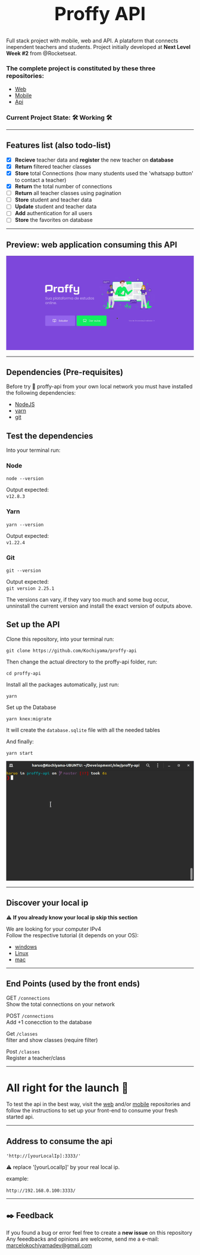 <h1 style="text-align: center; font-size: 50px">
  Proffy API
</h1>

Full stack project with mobile, web and API. A plataform that connects inependent teachers and students.
Project initially developed at **Next Level Week #2** from @Rocketseat.
 
### The complete project is constituted by these three repositories:

- [Web](https://github.com/Kochiyama/proffy-web) 
- [Mobile](https://github.com/Kochiyama/proffy-mobile) 
- [Api](https://github.com/Kochiyama/proffy-api)

### Current Project State: :hammer_and_wrench: Working :hammer_and_wrench: 
---
## Features list (also todo-list)

- [x] **Recieve** teacher data and **register** the new teacher on **database**
- [x] **Return** filtered teacher classes
- [x] **Store** total Connections (how many students used the 'whatsapp button' to contact a teacher)
- [x] **Return** the total number of connections
- [ ] **Return** all teacher classes using pagination
- [ ] **Store** student and teacher data
- [ ] **Update** student and teacher data
- [ ] **Add** authentication for all users
- [ ] **Store** the favorites on database

---
## Preview: web application consuming this API

<img src="readme-assets/preview.gif" />

---

## Dependencies (Pre-requisites)

Before try :microscope: proffy-api from your own local network you must have installed the following dependencies:

- [NodeJS](https://nodejs.org/en/download/)
- [yarn](https://classic.yarnpkg.com/en/docs/install/#debian-stable)
- [git](https://git-scm.com/downloads)

## Test the dependencies
Into your terminal run:  

### Node

```
node --version
```
Output expected:   
`v12.8.3`

### Yarn

```
yarn --version
```
Output expected:  
`v1.22.4`

### Git

```
git --version
```
Output expected:  
`git version 2.25.1`

The versions can vary, if they vary too much and some bug occur, unninstall the current version and install the exact version of outputs above. 

## Set up the API

Clone this repository, into your terminal run: 
```
git clone https://github.com/Kochiyama/proffy-api
```

Then change the actual directory to the proffy-api folder, run: 
```
cd proffy-api
```

Install all the packages automatically, just run: 
```
yarn
```

Set up the Database
```
yarn knex:migrate
```  
It will create the `database.sqlite` file with all the needed tables

And finally: 
```
yarn start
```

<img src="readme-assets/yarn-start.gif" />

---
## Discover your local ip

:warning: **If you already know your local ip skip this section**

We are looking for your computer IPv4  
Follow the respective tutorial (it depends on your OS):

- [windows](https://support.microsoft.com/en-us/help/4026518/windows-10-find-your-ip-address)
- [Linux](https://www.wikihow.com/Find-Your-IP-Address-on-a-Mac)
- [mac](https://opensource.com/article/18/5/how-find-ip-address-linux)

---
## End Points (used by the front ends)

GET `/connections`  
Show the total connections on your network

POST `/connections`  
Add +1 conecction to the database

Get `/classes`  
filter and show classes (require filter)

Post `/classes`  
Register a teacher/class

---

# All right for the launch :rocket:

To test the api in the best way, visit the [web](https://github.com/Kochiyama/proffy-web) and/or [mobile](https://github.com/Kochiyama/proffy-mobile) repositories and follow the instructions to set up your front-end to consume your fresh started api.

---

## Address to consume the api
`'http://[yourLocalIp]:3333/'`  

:warning: replace '[yourLocalIp]' by your real local ip.  

example:

`http://192.168.0.100:3333/`

---

## :black_nib: Feedback
If you found a bug or error feel free to create a **new issue** on this repository  
Any feeedbacks and opinions are welcome, send me a e-mail:
marcelokochiyamadev@gmail.com